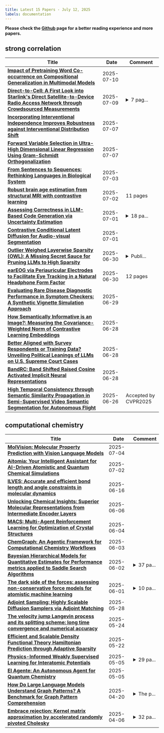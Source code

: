 ```yaml
---
title: Latest 15 Papers - July 12, 2025
labels: documentation
---
```

**Please check the [Github](https://github.com/zezhishao/MTS_Daily_ArXiv) page for a better reading experience and more papers.**

## strong correlation
| **Title** | **Date** | **Comment** |
| --- | --- | --- |
| **[Impact of Pretraining Word Co-occurrence on Compositional Generalization in Multimodal Models](http://arxiv.org/abs/2507.08000v1)** | 2025-07-10 |  |
| **[Direct-to-Cell: A First Look into Starlink's Direct Satellite-to-Device Radio Access Network through Crowdsourced Measurements](http://arxiv.org/abs/2506.00283v4)** | 2025-07-09 | <details><summary>7 pag...</summary><p>7 pages, 6 figures. Several corrections</p></details> |
| **[Incorporating Interventional Independence Improves Robustness against Interventional Distribution Shift](http://arxiv.org/abs/2507.05412v1)** | 2025-07-07 |  |
| **[Forward Variable Selection in Ultra-High Dimensional Linear Regression Using Gram-Schmidt Orthogonalization](http://arxiv.org/abs/2507.04668v1)** | 2025-07-07 |  |
| **[From Sentences to Sequences: Rethinking Languages in Biological System](http://arxiv.org/abs/2507.00953v2)** | 2025-07-03 |  |
| **[Robust brain age estimation from structural MRI with contrastive learning](http://arxiv.org/abs/2507.01794v1)** | 2025-07-02 | 11 pages |
| **[Assessing Correctness in LLM-Based Code Generation via Uncertainty Estimation](http://arxiv.org/abs/2502.11620v3)** | 2025-07-01 | <details><summary>18 pa...</summary><p>18 pages and 3 References Pages</p></details> |
| **[Contrastive Conditional Latent Diffusion for Audio-visual Segmentation](http://arxiv.org/abs/2307.16579v2)** | 2025-07-01 |  |
| **[Outlier Weighed Layerwise Sparsity (OWL): A Missing Secret Sauce for Pruning LLMs to High Sparsity](http://arxiv.org/abs/2310.05175v4)** | 2025-06-30 | <details><summary>Publi...</summary><p>Published at ICML 2024</p></details> |
| **[earEOG via Periauricular Electrodes to Facilitate Eye Tracking in a Natural Headphone Form Factor](http://arxiv.org/abs/2506.07193v2)** | 2025-06-30 | 12 pages |
| **[Evaluating Rare Disease Diagnostic Performance in Symptom Checkers: A Synthetic Vignette Simulation Approach](http://arxiv.org/abs/2506.19750v4)** | 2025-06-29 |  |
| **[How Semantically Informative is an Image?: Measuring the Covariance-Weighted Norm of Contrastive Learning Embeddings](http://arxiv.org/abs/2506.22881v1)** | 2025-06-28 |  |
| **[Better Aligned with Survey Respondents or Training Data? Unveiling Political Leanings of LLMs on U.S. Supreme Court Cases](http://arxiv.org/abs/2502.18282v3)** | 2025-06-28 |  |
| **[BandRC: Band Shifted Raised Cosine Activated Implicit Neural Representations](http://arxiv.org/abs/2505.11640v2)** | 2025-06-28 |  |
| **[High Temporal Consistency through Semantic Similarity Propagation in Semi-Supervised Video Semantic Segmentation for Autonomous Flight](http://arxiv.org/abs/2503.15676v2)** | 2025-06-26 | Accepted by CVPR2025 |

## computational chemistry
| **Title** | **Date** | **Comment** |
| --- | --- | --- |
| **[MolVision: Molecular Property Prediction with Vision Language Models](http://arxiv.org/abs/2507.03283v1)** | 2025-07-04 |  |
| **[Aitomia: Your Intelligent Assistant for AI-Driven Atomistic and Quantum Chemical Simulations](http://arxiv.org/abs/2505.08195v2)** | 2025-07-02 |  |
| **[ILVES: Accurate and efficient bond length and angle constraints in molecular dynamics](http://arxiv.org/abs/2503.13075v3)** | 2025-06-16 |  |
| **[Unlocking Chemical Insights: Superior Molecular Representations from Intermediate Encoder Layers](http://arxiv.org/abs/2506.06443v1)** | 2025-06-06 |  |
| **[MACS: Multi-Agent Reinforcement Learning for Optimization of Crystal Structures](http://arxiv.org/abs/2506.04195v1)** | 2025-06-04 |  |
| **[ChemGraph: An Agentic Framework for Computational Chemistry Workflows](http://arxiv.org/abs/2506.06363v1)** | 2025-06-03 |  |
| **[Bayesian Hierarchical Models for Quantitative Estimates for Performance metrics applied to Saddle Search Algorithms](http://arxiv.org/abs/2505.13621v2)** | 2025-06-02 | <details><summary>37 pa...</summary><p>37 pages, 30 figures, 7 tables</p></details> |
| **[The dark side of the forces: assessing non-conservative force models for atomistic machine learning](http://arxiv.org/abs/2412.11569v4)** | 2025-06-01 | <details><summary>10 pa...</summary><p>10 pages (including references) + appendix Conference format</p></details> |
| **[Adjoint Sampling: Highly Scalable Diffusion Samplers via Adjoint Matching](http://arxiv.org/abs/2504.11713v3)** | 2025-05-28 |  |
| **[The velocity jump Langevin process and its splitting scheme: long time convergence and numerical accuracy](http://arxiv.org/abs/2410.08846v2)** | 2025-05-24 |  |
| **[Efficient and Scalable Density Functional Theory Hamiltonian Prediction through Adaptive Sparsity](http://arxiv.org/abs/2502.01171v2)** | 2025-05-22 |  |
| **[Physics-Informed Weakly Supervised Learning for Interatomic Potentials](http://arxiv.org/abs/2408.05215v2)** | 2025-05-05 | <details><summary>29 pa...</summary><p>29 pages, 4 figures, 31 Tables. Accepted for publication in ICML2025</p></details> |
| **[El Agente: An Autonomous Agent for Quantum Chemistry](http://arxiv.org/abs/2505.02484v1)** | 2025-05-05 |  |
| **[How Do Large Language Models Understand Graph Patterns? A Benchmark for Graph Pattern Comprehension](http://arxiv.org/abs/2410.05298v2)** | 2025-04-20 | <details><summary>The p...</summary><p>The paper is published in ICLR 2025</p></details> |
| **[Embrace rejection: Kernel matrix approximation by accelerated randomly pivoted Cholesky](http://arxiv.org/abs/2410.03969v3)** | 2025-04-06 | <details><summary>32 pa...</summary><p>32 pages, 4 figures; v3 new introduction to section 4, reorganization</p></details> |

